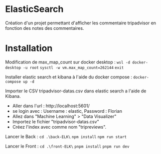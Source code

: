 # ElasticSearch

Création d'un projet permettant d'afficher les commentaire tripadvisor en fonction des notes des commentaires.

# Installation

Modification de max_map_count sur docker desktop :
``` wsl -d docker-desktop -u root ```
``` sysctl -w vm.max_map_count=262144 ```
``` exit ```

Installer elastic search et kibana à l'aide du docker compose :
``` docker-compose up -d ```

Importer le CSV tripadvisor-datas.csv dans elastic search a l'aide de Kibana.
- Aller dans l'url : http://localhost:5601/
- se login avec : Username : elastic, Password : Florian
- Allez dans "Machine Learning" > "Data Visualizer"
- Importez le fichier "tripadvisor-datas.csv"
- Créez l'index avec comme nom "tripreviews".

Lancer le Back :
``` cd .\back-ELK\ ```
``` npm install ```
``` npm run start ```

Lancer le Front :
``` cd .\front-ELK\ ```
``` pnpm install ```
``` pnpm run dev ```
